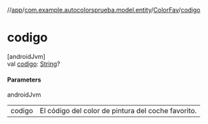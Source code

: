 //[app](../../../index.md)/[com.example.autocolorsprueba.model.entity](../index.md)/[ColorFav](index.md)/[codigo](codigo.md)

# codigo

[androidJvm]\
val [codigo](codigo.md): [String](https://kotlinlang.org/api/latest/jvm/stdlib/kotlin/-string/index.html)?

#### Parameters

androidJvm

| | |
|---|---|
| codigo | El código del color de pintura del coche favorito. |

